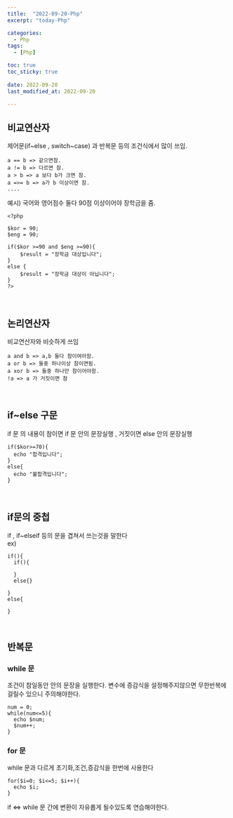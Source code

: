 ```yaml
---
title:  "2022-09-20-Php" 
excerpt: "today-Php"

categories:
  - Php
tags:
  - [Php]

toc: true
toc_sticky: true
 
date: 2022-09-20
last_modified_at: 2022-09-20

---
```


## 비교연산자 
제어문(if~else , switch~case) 과 반복문 등의 조건식에서 많이 쓰임.
```
a == b => 같으면참.
a != b => 다르면 참.
a > b => a 보다 b가 크면 참.
a =>= b => a가 b 이상이면 참.
....
```
예시) 국어와 영어점수 둘다 90점 이상이어야 장학금을 줌.
```
<?php

$kor = 90;
$eng = 90;

if($kor >=90 and $eng >=90){
    $result = "장학금 대상입니다";
}
else {
    $result = "장학금 대상이 아닙니다";
}
?>
```
<br>


## 논리연산자

비교연산자와 비슷하게 쓰임
```
a and b => a,b 둘다 참이여아함.
a or b => 둘중 하나이상 참이면됨.
a xor b => 둘중 하나만 참이어야함.
!a => a 가 거짓이면 참
```

<br>

## if~else 구문
if 문 의 내용이 참이면 if 문 안의 문장실행 , 거짓이면 else 안의 문장실행
```
if($kor>=70){
  echo "합격입니다";
}
else{
  echo "불합격입니다";
}
```

<br>

## if문의 중첩
if , if~elseif 등의 문을 겹쳐서 쓰는것을 말한다  <br>
ex)
```
if(){
  if(){

  }
  else{}

}
else{

}



```

## 반복문

### while 문
조건이 참일동안 안의 문장을 실행한다. 변수에 증감식을 설정해주지않으면 무한반복에 걸릴수 있으니 주의해야한다.
```
num = 0;
while(num<=5){
  echo $num;
  $num++;
}
```
### for 문
while 문과 다르게 초기화,조건,증감식을 한번에 사용한다
```
for($i=0; $i<=5; $i++){
  echo $i;
}
```
if <=> while 문 간에 변환이 자유롭게 될수있도록 연습해야한다.